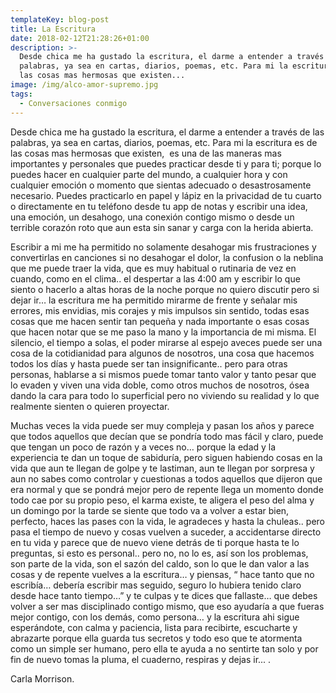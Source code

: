 ```yaml
---
templateKey: blog-post
title: La Escritura
date: 2018-02-12T21:28:26+01:00
description: >-
  Desde chica me ha gustado la escritura, el darme a entender a través de las
  palabras, ya sea en cartas, diarios, poemas, etc. Para mi la escritura es de
  las cosas mas hermosas que existen...
image: /img/alco-amor-supremo.jpg
tags:
  - Conversaciones conmigo
---
```

Desde chica me ha gustado la escritura, el darme a entender a través de las palabras, ya sea en cartas, diarios, poemas, etc. Para mi la escritura es de las cosas mas hermosas que existen,  es una de las maneras mas importantes y personales que puedes practicar desde ti y para ti; porque lo puedes hacer en cualquier parte del mundo, a cualquier hora y con cualquier emoción o momento que sientas adecuado o desastrosamente necesario. Puedes practicarlo en papel y lápiz en la privacidad de tu cuarto o directamente en tu teléfono desde tu app de notas y escribir una idea, una emoción, un desahogo, una conexión contigo mismo o desde un terrible corazón roto que aun esta sin sanar y carga con la herida abierta. 







Escribir a mi me ha permitido no solamente desahogar mis frustraciones y convertirlas en canciones si no desahogar el dolor, la confusion o la neblina que me puede traer la vida, que es muy habitual o rutinaria de vez en cuando, como en el clima.. el despertar a las 4:00 am y escribir lo que siento o hacerlo a altas horas de la noche porque no quiero discutir pero si dejar ir… la escritura me ha permitido mirarme de frente y señalar mis errores, mis envidias, mis corajes y mis impulsos sin sentido, todas esas cosas que me hacen sentir tan pequeña y nada importante o esas cosas que hacen notar que se me paso la mano y la importancia de mi misma. El silencio, el tiempo a solas, el poder mirarse al espejo aveces puede ser una cosa de la cotidianidad para algunos de nosotros, una cosa que hacemos todos los días y hasta puede ser tan insignificante.. pero para otras personas, hablarse a si mismos puede tomar tanto valor y tanto pesar que lo evaden y viven una vida doble, como otros muchos de nosotros, ósea dando la cara para todo lo superficial pero no viviendo su realidad y lo que realmente sienten o quieren proyectar. 







Muchas veces la vida puede ser muy compleja y pasan los años y parece que todos aquellos que decían que se pondría todo mas fácil y claro, puede que tengan un poco de razón y a veces no… porque la edad y la experiencia te dan un toque de sabiduría, pero siguen habiendo cosas en la vida que aun te llegan de golpe y te lastiman, aun te llegan por sorpresa y aun no sabes como controlar y cuestionas a todos aquellos que dijeron que era normal y que se pondrá mejor pero de repente llega un momento donde todo cae por su propio peso, el karma existe, te aligera el peso del alma y un domingo por la tarde se siente que todo va a volver a estar bien, perfecto, haces las pases con la vida, le agradeces y hasta la chuleas.. pero pasa el tiempo de nuevo y cosas vuelven a suceder, a accidentarse directo en tu vida y parece que de nuevo viene detrás de ti porque hasta te lo preguntas, si esto es personal.. pero no, no lo es, así son los problemas, son parte de la vida, son el sazón del caldo, son lo que le dan valor a las cosas y de repente vuelves a la escritura… y piensas, “ hace tanto que no escribía… debería escribir mas seguido, seguro lo hubiera tenido claro desde hace tanto tiempo…” y te culpas y te dices que fallaste… que debes volver a ser mas disciplinado contigo mismo, que eso ayudaría a que fueras mejor contigo, con los demás, como persona… y la escritura ahi sigue esperándote, con calma y paciencia, lista para recibirte, escucharte y abrazarte porque ella guarda tus secretos y todo eso que te atormenta como un simple ser humano, pero ella te ayuda a no sentirte tan solo y por fin de nuevo tomas la pluma, el cuaderno, respiras y dejas ir... .







Carla Morrison.

